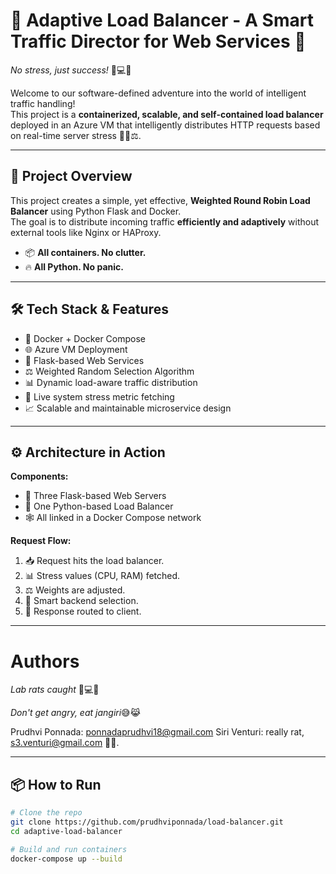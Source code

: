 # 🚦 Adaptive Load Balancer - A Smart Traffic Director for Web Services 🚀

*No stress, just success!* 🧠💻🌐

Welcome to our software-defined adventure into the world of intelligent traffic handling!  
This project is a **containerized, scalable, and self-contained load balancer** deployed in an Azure VM that intelligently distributes HTTP requests based on real-time server stress 🧘‍♂️⚖️.

---

## 🧠 Project Overview

This project creates a simple, yet effective, **Weighted Round Robin Load Balancer** using Python Flask and Docker.  
The goal is to distribute incoming traffic **efficiently and adaptively** without external tools like Nginx or HAProxy.

- 📦 **All containers. No clutter.**
- 🔥 **All Python. No panic.**

---

## 🛠️ Tech Stack & Features

- 🐳 Docker + Docker Compose  
- 🌐 Azure VM Deployment  
- 🧪 Flask-based Web Services  
- ⚖️ Weighted Random Selection Algorithm  
- 📊 Dynamic load-aware traffic distribution  
- 🔧 Live system stress metric fetching  
- 📈 Scalable and maintainable microservice design  

---

## ⚙️ Architecture in Action

**Components:**

- 🧱 Three Flask-based Web Servers  
- 🔁 One Python-based Load Balancer  
- 🕸️ All linked in a Docker Compose network

**Request Flow:**

1. 📥 Request hits the load balancer.
2. 📊 Stress values (CPU, RAM) fetched.
3. ⚖️ Weights are adjusted.
4. 🎯 Smart backend selection.
5. 🔁 Response routed to client.

---
# Authors

*Lab rats caught* 🧠💻🌐

*Don't get angry, eat jangiri*😅😹

Prudhvi Ponnada: ponnadaprudhvi18@gmail.com
Siri Venturi: really rat, s3.venturi@gmail.com 🧘‍♂️.

---
## 📦 How to Run

```bash
# Clone the repo
git clone https://github.com/prudhviponnada/load-balancer.git
cd adaptive-load-balancer

# Build and run containers
docker-compose up --build
